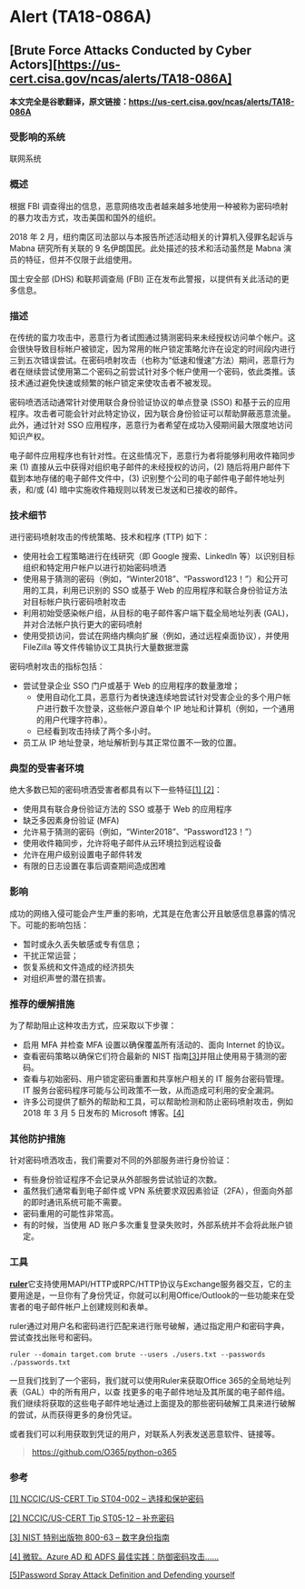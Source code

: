 # Alert (TA18-086A)

## [Brute Force Attacks Conducted by Cyber Actors][https://us-cert.cisa.gov/ncas/alerts/TA18-086A]

**本文完全是谷歌翻译，原文链接：https://us-cert.cisa.gov/ncas/alerts/TA18-086A**



### 受影响的系统

联网系统



### 概述

根据 FBI 调查得出的信息，恶意网络攻击者越来越多地使用一种被称为密码喷射的暴力攻击方式，攻击美国和国外的组织。

2018 年 2 月，纽约南区司法部以与本报告所述活动相关的计算机入侵罪名起诉与 Mabna 研究所有关联的 9 名伊朗国民。此处描述的技术和活动虽然是 Mabna 演员的特征，但并不仅限于此组使用。

国土安全部 (DHS) 和联邦调查局 (FBI) 正在发布此警报，以提供有关此活动的更多信息。



### 描述

在传统的蛮力攻击中，恶意行为者试图通过猜测密码来未经授权访问单个帐户。这会很快导致目标帐户被锁定，因为常用的帐户锁定策略允许在设定的时间段内进行三到五次错误尝试。在密码喷射攻击（也称为“低速和慢速”方法）期间，恶意行为者在继续尝试使用第二个密码之前尝试针对多个帐户使用一个密码，依此类推。该技术通过避免快速或频繁的帐户锁定来使攻击者不被发现。

密码喷洒活动通常针对使用联合身份验证协议的单点登录 (SSO) 和基于云的应用程序。攻击者可能会针对此特定协议，因为联合身份验证可以帮助屏蔽恶意流量。此外，通过针对 SSO 应用程序，恶意行为者希望在成功入侵期间最大限度地访问知识产权。 

电子邮件应用程序也有针对性。在这些情况下，恶意行为者将能够利用收件箱同步来 (1) 直接从云中获得对组织电子邮件的未经授权的访问，(2) 随后将用户邮件下载到本地存储的电子邮件文件中，(3) 识别整个公司的电子邮件电子邮件地址列表，和/或 (4) 暗中实施收件箱规则以转发已发送和已接收的邮件。

### 技术细节

进行密码喷射攻击的传统策略、技术和程序 (TTP) 如下：

- 使用社会工程策略进行在线研究（即 Google 搜索、LinkedIn 等）以识别目标组织和特定用户帐户以进行初始密码喷洒
- 使用易于猜测的密码（例如，“Winter2018”、“Password123！”）和公开可用的工具，利用已识别的 SSO 或基于 Web 的应用程序和联合身份验证方法对目标帐户执行密码喷射攻击
- 利用初始受感染帐户组，从目标的电子邮件客户端下载全局地址列表 (GAL)，并对合法帐户执行更大的密码喷射
- 使用受损访问，尝试在网络内横向扩展（例如，通过远程桌面协议），并使用 FileZilla 等文件传输协议工具执行大量数据泄露

密码喷射攻击的指标包括：

- 尝试登录企业 SSO 门户或基于 Web 的应用程序的数量激增；
    - 使用自动化工具，恶意行为者快速连续地尝试针对受害企业的多个用户帐户进行数千次登录，这些帐户源自单个 IP 地址和计算机（例如，一个通用的用户代理字符串）。
    - 已经看到攻击持续了两个多小时。
- 员工从 IP 地址登录，地址解析到与其正常位置不一致的位置。

### 典型的受害者环境

绝大多数已知的密码喷洒受害者都具有以下一些特征[[1] ](https://us-cert.cisa.gov/ncas/tips/ST04-002)[[2]](https://us-cert.cisa.gov/ncas/tips/ST05-012)：

- 使用具有联合身份验证方法的 SSO 或基于 Web 的应用程序
- 缺乏多因素身份验证 (MFA)
- 允许易于猜测的密码（例如，“Winter2018”、“Password123！”）
- 使用收件箱同步，允许将电子邮件从云环境拉到远程设备
- 允许在用户级别设置电子邮件转发
- 有限的日志设置在事后调查期间造成困难



### 影响

成功的网络入侵可能会产生严重的影响，尤其是在危害公开且敏感信息暴露的情况下。可能的影响包括：

- 暂时或永久丢失敏感或专有信息；
- 干扰正常运营；
- 恢复系统和文件造成的经济损失
- 对组织声誉的潜在损害。



### 推荐的缓解措施

为了帮助阻止这种攻击方式，应采取以下步骤：

- 启用 MFA 并检查 MFA 设置以确保覆盖所有活动的、面向 Internet 的协议。
- 查看密码策略以确保它们符合最新的 NIST 指南[[3]](https://pages.nist.gov/800-63-3/)并阻止使用易于猜测的密码。
- 查看与初始密码、用户锁定密码重置和共享帐户相关的 IT 服务台密码管理。IT 服务台密码程序可能与公司政策不一致，从而造成可利用的安全漏洞。
- 许多公司提供了额外的帮助和工具，可以帮助检测和防止密码喷射攻击，例如 2018 年 3 月 5 日发布的 Microsoft 博客。[[4]](https://cloudblogs.microsoft.com/enterprisemobility/2018/03/05/azure-ad-and-adfs-best-practices-defending-against-password-spray-attacks/)



### 其他防护措施

针对密码喷洒攻击，我们需要对不同的外部服务进行身份验证：

* 有些身份验证程序不会记录从外部服务尝试验证的次数。
* 虽然我们通常看到电子邮件或 VPN 系统要求双因素验证（2FA），但面向外部的即时通讯系统可能不需要。
* 密码重用的可能性非常高。
* 有的时候，当使用 AD 账户多次重复登录失败时，外部系统并不会将此账户锁定。



### 工具

[**ruler**](https://github.com/sensepost/ruler)它支持使用MAPI/HTTP或RPC/HTTP协议与Exchange服务器交互，它的主要用途是，一旦你有了身份凭证，你就可以利用Office/Outlook的一些功能来在受害者的电子邮件帐户上创建规则和表单。

ruler通过对用户名和密码进行匹配来进行账号破解，通过指定用户和密码字典，尝试查找出账号和密码。

```
ruler --domain target.com brute --users ./users.txt --passwords ./passwords.txt
```

一旦我们找到了一个密码，我们就可以使用Ruler来获取Office 365的全局地址列表（GAL）中的所有用户，以查
找更多的电子邮件地址及其所属的电子邮件组。我们继续将获取的这些电子邮件地址通过上面提及的那些密码破解工具来进行破解的尝试，从而获得更多的身份凭证。

或者我们可以利用获取到凭证的用户，对联系人列表发送恶意软件、链接等。

> https://github.com/O365/python-o365



### 参考

[[1] NCCIC/US-CERT Tip ST04-002 – 选择和保护密码](https://www.us-cert.gov/ncas/tips/ST04-002)

[[2] NCCIC/US-CERT Tip ST05-12 – 补充密码](https://www.us-cert.gov/ncas/tips/ST05-012)

[[3] NIST 特别出版物 800-63 – 数字身份指南](https://pages.nist.gov/800-63-3)

[[4] 微软。Azure AD 和 ADFS 最佳实践：防御密码攻击……](https://www.microsoft.com/en-us/microsoft-365/blog/2018/03/05/azure-ad-and-adfs-best-practices-defending-against-password-spray-attacks/)

[[5]Password Spray Attack Definition and Defending yourself](https://www.thewindowsclub.com/password-spray-attack)

